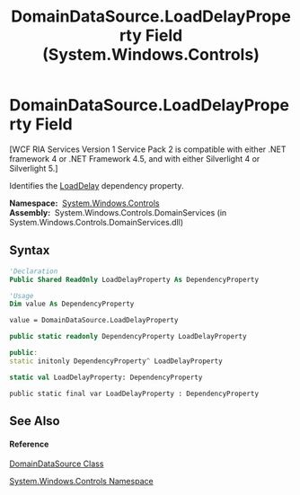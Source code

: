 ﻿---
title: DomainDataSource.LoadDelayProperty Field (System.Windows.Controls)
TOCTitle: LoadDelayProperty Field
ms:assetid: F:System.Windows.Controls.DomainDataSource.LoadDelayProperty
ms:mtpsurl: https://msdn.microsoft.com/en-us/library/system.windows.controls.domaindatasource.loaddelayproperty(v=VS.91)
ms:contentKeyID: 27197089
ms.date: 01/27/2012
mtps_version: v=VS.91
f1_keywords:
- System.Windows.Controls.DomainDataSource.LoadDelayProperty
dev_langs:
- CSharp
- JScript
- VB
- FSharp
- c++
api_location:
- System.Windows.Controls.DomainServices.dll
api_name:
- System.Windows.Controls.DomainDataSource.LoadDelayProperty
api_type:
- Managed
topic_type:
- apiref
- kbSyntax
product_family_name: VS
ROBOTS: INDEX,FOLLOW
---

# DomainDataSource.LoadDelayProperty Field

\[WCF RIA Services Version 1 Service Pack 2 is compatible with either .NET framework 4 or .NET Framework 4.5, and with either Silverlight 4 or Silverlight 5.\]

Identifies the [LoadDelay](ee707670\(v=vs.91\).md) dependency property.

**Namespace:**  [System.Windows.Controls](ms590941\(v=vs.91\).md)  
**Assembly:**  System.Windows.Controls.DomainServices (in System.Windows.Controls.DomainServices.dll)

## Syntax

``` vb
'Declaration
Public Shared ReadOnly LoadDelayProperty As DependencyProperty
```

``` vb
'Usage
Dim value As DependencyProperty

value = DomainDataSource.LoadDelayProperty
```

``` csharp
public static readonly DependencyProperty LoadDelayProperty
```

``` c++
public:
static initonly DependencyProperty^ LoadDelayProperty
```

``` fsharp
static val LoadDelayProperty: DependencyProperty
```

``` jscript
public static final var LoadDelayProperty : DependencyProperty
```

## See Also

#### Reference

[DomainDataSource Class](ee732901\(v=vs.91\).md)

[System.Windows.Controls Namespace](ms590941\(v=vs.91\).md)

